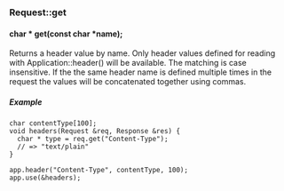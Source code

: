 <h3 id='req-get'>Request::get</h3>
<h4 class='variant'>char * get(const char *name);</h4>

Returns a header value by name. Only header values defined for reading with Application::header() will be available. The matching is case insensitive. If the the same header name is defined multiple times in the request the values will be concatenated together using commas.

##### Example
```arduino
char contentType[100];
void headers(Request &req, Response &res) {
  char * type = req.get("Content-Type");
  // => "text/plain"
}

app.header("Content-Type", contentType, 100);
app.use(&headers);
```

